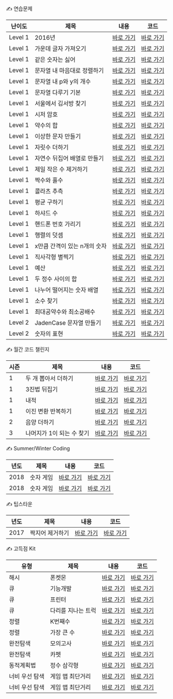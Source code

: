 ✍️ 연습문제

|난이도|제목|내용|코드|
|---|---|---|---|
|Level 1|2016년|[바로 가기](src/edu/programmers/practice/all/level1/p12901/description.md)|[바로 가기](src/edu/programmers/practice/all/level1/p12901/Main.java)|
|Level 1|가운데 글자 가져오기|[바로 가기](src/edu/programmers/practice/all/level1/p12903/description.md)|[바로 가기](src/edu/programmers/practice/all/level1/p12903/Main.java)|
|Level 1|같은 숫자는 싫어|[바로 가기](src/edu/programmers/practice/all/level1/p12906/description.md)|[바로 가기](src/edu/programmers/practice/all/level1/p12906/Main.java)|
|Level 1|문자열 내 마음대로 정렬하기|[바로 가기](src/edu/programmers/practice/all/level1/p12915/description.md)|[바로 가기](src/edu/programmers/practice/all/level1/p12915/Main.java)|
|Level 1|문자열 내 p와 y의 개수|[바로 가기](src/edu/programmers/practice/all/level1/p12916/description.md)|[바로 가기](src/edu/programmers/practice/all/level1/p12916/Main.java)|
|Level 1|문자열 다루기 기본|[바로 가기](src/edu/programmers/practice/all/level1/p12918/description.md)|[바로 가기](src/edu/programmers/practice/all/level1/p12918/Main.java)|
|Level 1|서울에서 김서방 찾기|[바로 가기](src/edu/programmers/practice/all/level1/p12919/description.md)|[바로 가기](src/edu/programmers/practice/all/level1/p12919/Main.java)|
|Level 1|시저 암호|[바로 가기](src/edu/programmers/practice/all/level1/p12926/description.md)|[바로 가기](src/edu/programmers/practice/all/level1/p12926/Main.java)|
|Level 1|약수의 합|[바로 가기](src/edu/programmers/practice/all/level1/p12928/description.md)|[바로 가기](src/edu/programmers/practice/all/level1/p12928/Main.java)|
|Level 1|이상한 문자 만들기|[바로 가기](src/edu/programmers/practice/all/level1/p12930/description.md)|[바로 가기](src/edu/programmers/practice/all/level1/p12930/Main.java)|
|Level 1|자릿수 더하기|[바로 가기](src/edu/programmers/practice/all/level1/p12931/description.md)|[바로 가기](src/edu/programmers/practice/all/level1/p12931/Main.java)|
|Level 1|자연수 뒤집어 배열로 만들기|[바로 가기](src/edu/programmers/practice/all/level1/p12932/description.md)|[바로 가기](src/edu/programmers/practice/all/level1/p12932/Main.java)|
|Level 1|제일 작은 수 제거하기|[바로 가기](src/edu/programmers/practice/all/level1/p12935/description.md)|[바로 가기](src/edu/programmers/practice/all/level1/p12935/Main.java)|
|Level 1|짝수와 홀수|[바로 가기](src/edu/programmers/practice/all/level1/p12937/description.md)|[바로 가기](src/edu/programmers/practice/all/level1/p12937/Main.java)|
|Level 1|콜라츠 추측|[바로 가기](src/edu/programmers/practice/all/level1/p12943/description.md)|[바로 가기](src/edu/programmers/practice/all/level1/p12943/Main.java)|
|Level 1|평균 구하기|[바로 가기](src/edu/programmers/practice/all/level1/p12944/description.md)|[바로 가기](src/edu/programmers/practice/all/level1/p12944/Main.java)|
|Level 1|하샤드 수|[바로 가기](src/edu/programmers/practice/all/level1/p12947/description.md)|[바로 가기](src/edu/programmers/practice/all/level1/p12947/Main.java)|
|Level 1|핸드폰 번호 가리기|[바로 가기](src/edu/programmers/practice/all/level1/p12948/description.md)|[바로 가기](src/edu/programmers/practice/all/level1/p12948/Main.java)|
|Level 1|행렬의 덧셈|[바로 가기](src/edu/programmers/practice/all/level1/p12950/description.md)|[바로 가기](src/edu/programmers/practice/all/level1/p12950/Main.java)|
|Level 1|x만큼 간격이 있는 n개의 숫자|[바로 가기](src/edu/programmers/practice/all/level1/p12954/description.md)|[바로 가기](src/edu/programmers/practice/all/level1/p12954/Main.java)|
|Level 1|직사각형 별찍기|[바로 가기](src/edu/programmers/practice/all/level1/p12969/description.md)|[바로 가기](src/edu/programmers/practice/all/level1/p12969/Main.java)|
|Level 1|예산|[바로 가기](src/edu/programmers/practice/all/level1/p12982/description.md)|[바로 가기](src/edu/programmers/practice/all/level1/p12982/Main.java)|
|Level 1|두 정수 사이의 합|[바로 가기](src/edu/programmers/practice/all/level1/p12912/description.md)|[바로 가기](src/edu/programmers/practice/all/level1/p12912/Main.java)|
|Level 1|나누어 떨어지는 숫자 배열|[바로 가기](src/edu/programmers/practice/all/level1/p12910/description.md)|[바로 가기](src/edu/programmers/practice/all/level1/p12910/Main.java)|
|Level 1|소수 찾기 |[바로 가기](src/edu/programmers/practice/all/level1/p12921/description.md)|[바로 가기](src/edu/programmers/practice/all/level1/p12921/Main.java)|
|Level 1|최대공약수와 최소공배수|[바로 가기](src/edu/programmers/practice/all/level1/p12940/description.md)|[바로 가기](src/edu/programmers/practice/all/level1/p12940/Main.java)|
|Level 2|JadenCase 문자열 만들기|[바로 가기](src/edu/programmers/practice/all/level2/p12951/description.md)|[바로 가기](src/edu/programmers/practice/all/level2/p12951/Main.java)|
|Level 2|숫자의 표현|[바로 가기](src/edu/programmers/practice/all/level2/p12924/description.md)|[바로 가기](src/edu/programmers/practice/all/level2/p12924/Main.java)|

✍️ 월간 코드 챌린지

|시즌|제목|내용|코드|
|---|---|---|---|
|1|두 개 뽑아서 더하기|[바로 가기](src/edu/programmers/practice/monthly/code/p68644/description.md)|[바로 가기](src/edu/programmers/practice/monthly/code/p68644/Main.java)|
|1|3진법 뒤집기|[바로 가기](src/edu/programmers/practice/monthly/code/p68935/description.md)|[바로 가기](src/edu/programmers/practice/monthly/code/p68935/Main.java)|
|1|내적|[바로 가기](src/edu/programmers/practice/monthly/code/p70128/description.md)|[바로 가기](src/edu/programmers/practice/monthly/code/p70128/Main.java)|
|1|이진 변환 반복하기|[바로 가기](src/edu/programmers/practice/monthly/code/p70129/description.md)|[바로 가기](src/edu/programmers/practice/monthly/code/p70129/Main.java)|
|2|음양 더하기|[바로 가기](src/edu/programmers/practice/monthly/code/p76501/description.md)|[바로 가기](src/edu/programmers/practice/monthly/code/p76501/Main.java)|
|3|나머지가 1이 되는 수 찾기|[바로 가기](src/edu/programmers/practice/monthly/code/p87389/description.md)|[바로 가기](src/edu/programmers/practice/monthly/code/p87389/Main.java)|

✍️ Summer/Winter Coding

|년도|제목|내용|코드|
|---|---|---|---|
|2018|숫자 게임|[바로 가기](src/edu/programmers/practice/intern/coding/p12987/description.md)|[바로 가기](src/edu/programmers/practice/intern/coding/p12987/Main.java)|
|2018|숫자 게임|[바로 가기](src/edu/programmers/practice/intern/coding/p49993/description.md)|[바로 가기](src/edu/programmers/practice/intern/coding/p49993/Main.java)|

✍️ 팁스타운

|년도|제목|내용|코드|
|---|---|---|---|
|2017|짝지어 제거하기|[바로 가기](src/edu/programmers/practice/tips/town/p12973/description.md)|[바로 가기](src/edu/programmers/practice/tips/town/p12973/Main.java)|

✍️ 고득점 Kit

|유형|제목|내용|코드|
|---|---|---|---|
|해시|폰켓몬|[바로 가기](src/edu/programmers/practice/kit/hash/p1845/description.md)|[바로 가기](src/edu/programmers/practice/kit/hash/p1845/Main.java)|
|큐|기능개발|[바로 가기](src/edu/programmers/practice/kit/queue/p42586/description.md)|[바로 가기](src/edu/programmers/practice/kit/queue/p42586/Main.java)|
|큐|프린터|[바로 가기](src/edu/programmers/practice/kit/queue/p42587/description.md)|[바로 가기](src/edu/programmers/practice/kit/queue/p42587/Main.java)|
|큐|다리를 지나는 트럭|[바로 가기](src/edu/programmers/practice/kit/queue/p42583/description.md)|[바로 가기](src/edu/programmers/practice/kit/queue/p42583/Main.java)|
|정렬|K번째수|[바로 가기](src/edu/programmers/practice/kit/sort/p42748/description.md)|[바로 가기](src/edu/programmers/practice/kit/sort/p42748/Main.java)|
|정렬|가장 큰 수|[바로 가기](src/edu/programmers/practice/kit/sort/p42746/description.md)|[바로 가기](src/edu/programmers/practice/kit/sort/p42746/Main.java)|
|완전탐색|모의고사|[바로 가기](src/edu/programmers/practice/kit/bf/p42840/description.md)|[바로 가기](src/edu/programmers/practice/kit/bf/p42840/Main.java)|
|완전탐색|카펫|[바로 가기](src/edu/programmers/practice/kit/bf/p42842/description.md)|[바로 가기](src/edu/programmers/practice/kit/bf/p42842/Main.java)|
|동적계획법|정수 삼각형|[바로 가기](src/edu/programmers/practice/kit/dp/p43105/description.md)|[바로 가기](src/edu/programmers/practice/kit/dp/p43105/Main.java)|
|너비 우선 탐색|게임 맵 최단거리|[바로 가기](src/edu/programmers/practice/kit/bfs/p1844/description.md)|[바로 가기](src/edu/programmers/practice/kit/bfs/p1844/Main.java)|
|너비 우선 탐색|게임 맵 최단거리|[바로 가기](src/edu/programmers/practice/kit/bfs/p43164/description.md)|[바로 가기](src/edu/programmers/practice/kit/bfs/p43164/Main.java)|
